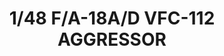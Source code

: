 ---
layout: product
title: "1/48 F/A-18A/D VFC-112 AGGRESSOR"
price: "5500" 
desc: "Maketa"
img_path: "/assets/img/KIN48088.webp"
brand: "N/A"
available: false
special_offer: false
new: false
soon: false
cat: "010000"
subcat: "010700"
subsubcat: "0N/A"
sifra: "KIN48088"
popular: false
spec: false
---